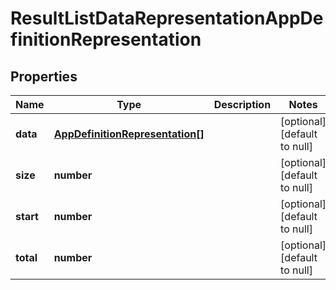 # ResultListDataRepresentationAppDefinitionRepresentation

## Properties
Name | Type | Description | Notes
------------ | ------------- | ------------- | -------------
**data** | [**AppDefinitionRepresentation[]**](AppDefinitionRepresentation.md) |  | [optional] [default to null]
**size** | **number** |  | [optional] [default to null]
**start** | **number** |  | [optional] [default to null]
**total** | **number** |  | [optional] [default to null]


